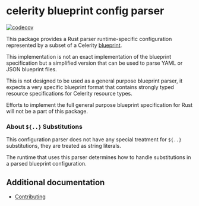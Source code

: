 # celerity blueprint config parser

[![codecov](https://codecov.io/gh/two-hundred/celerity/graph/badge.svg?token=u1SKOg58yo&flag=runtime-lib-blueprint-config-parser)](https://codecov.io/gh/two-hundred/celerity)

This package provides a Rust parser runtime-specific configuration represented by a subset of a Celerity [blueprint](https://www.celerityframework.com/docs/blueprint/specification).

This implementation is not an exact implementation of the blueprint specification but a simplified version that can be used to parse YAML or JSON blueprint files.

This is not designed to be used as a general purpose blueprint parser, it expects a very specific blueprint format that contains strongly typed resource specifications for Celerity resource types.

Efforts to implement the full general purpose blueprint specification for Rust will not be a part of this package.

### About `${..}` Substitutions

This configuration parser does not have any special treatment for `${..}` substitutions,
they are treated as string literals.

The runtime that uses this parser determines how to handle substitutions in a parsed blueprint configuration.

## Additional documentation

- [Contributing](../CONTRIBUTING.md)
